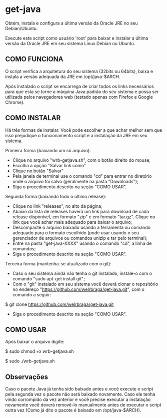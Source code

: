 get-java
========

Obtém, instala e configura a última versão da Oracle JRE no seu Debian/Ubuntu.

Execute este script como usuário 'root' para baixar e instalar a última versão
da Oracle JRE em seu sistema Linux Debian ou Ubuntu.

COMO FUNCIONA
-------------

O script verifica a arquitetura do seu sistema (32bits ou 64bits), baixa e 
instala a versão adequada da JRE em /opt/java-$ARCH.

Após instalado o script se encarrega de criar todos os links necessários para
que esta se torne a máquina Java padrão do seu sistema e possa ser utilizada 
pelos navegadores web (testado apenas com Firefox e Google Chrome).

COMO INSTALAR
-------------

Há três formas de instalar. Você pode escolher a que achar melhor sem que isso prejudique o funcionamento script e a instalação da JRE em seu sistema.

Primeira forma (baixando um só arquivo):
- Clique no arquivo "wrb-getjava.sh", com o botão direito do mouse;
- Escolha a opção "Salvar link como"
- Clique no botão "Salvar"
- Pela janela de terminal use o comando "cd" para entrar no diretório onde o arquivo foi salvo (geralmente na pasta "Downloads");
- Siga o procedimento descrito na seção "COMO USAR".

Segunda forma (baixando todo o último release):
- Clique no link "releases", no alto da página;
- Abaixo da lista de releases haverá um link para download de cada release disponível, em formato "zip" e em formato "tar.gz". Clique no link que você achar mais adequado para baixar o arquivo;
- Descompacte o arquivo baixado usando a ferramenta ou comando adequado para o formato escolhido (pode usar usando o seu gerenciador de arquivos ou comandos unizip e tar pelo terminal);
- Entre na pasta "get-java-XXXX" usando o comando "cd", a linha de comandos;
- Siga o procedimento descrito na seção "COMO USAR".

Terceira forma (mantenha-se atualizado com o git):
- Caso o seu sistema ainda não tenha o git instalado, instale-o com o comando "sudo apt-get install git";
- Com o "git" instalado em seu sistema você deverá clonar o repositório no endereço "https://github.com/welrbraga/get-java.git", com o comando a seguir:

$ git clone https://github.com/welrbraga/get-java.git

- Siga o procedimento descrito na seção "COMO USAR".

COMO USAR
---------

Após baixar o arquivo digite:

$ sudo chmod +x wrb-getjava.sh

$ sudo ./wrb-getjava.sh

Observações
-----------

Caso o pacote Java já tenha sido baixado antes e você execute o script pela segunda
vez o pacote não será baixado novamente. Caso ele tenha vindo corrompido da vez 
anterior e você precise executar a instalação novamente você deverá removê-lo 
manualmente antes de executar o script outra vez (Como já dito o pacote é baixado
em /opt/java-$ARCH).

